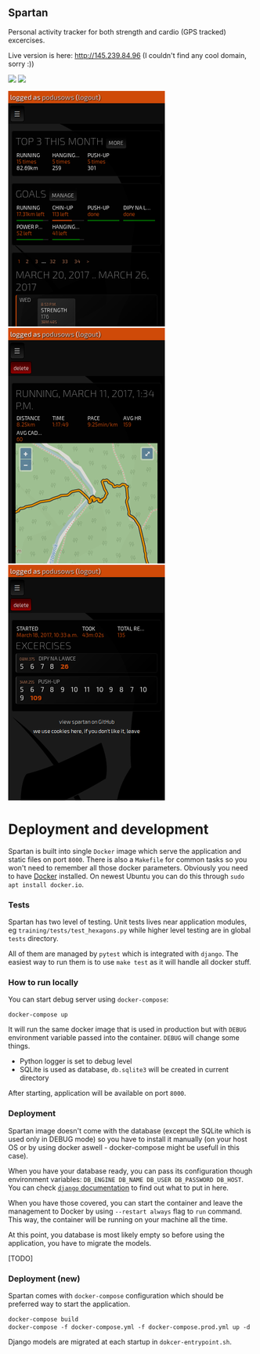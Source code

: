 Spartan
-------
Personal activity tracker for both strength and cardio (GPS tracked) excercises.

Live version is here: http://145.239.84.96 (I couldn't find any cool domain, sorry :))

<a href="https://travis-ci.org/podusowski/spartan"><img src="https://travis-ci.org/podusowski/spartan.svg?branch=master" /></a>
<a href="https://codeclimate.com/github/podusowski/spartan"><img src="https://codeclimate.com/github/podusowski/spartan/badges/gpa.svg" /></a>

<img src="screenshots/dashboard.png?raw=true" />
<img src="screenshots/gps_workout.png?raw=true" />
<img src="screenshots/strength_workout.png?raw=true" />


Deployment and development
==========================
Spartan is built into single `Docker` image which serve the application and static files on port `8000`. There is also a `Makefile` for common tasks so you won't need to remember all those docker parameters. Obviously you need to have [Docker](https://www.docker.com/) installed. On newest Ubuntu you can do this through `sudo apt install docker.io`.


### Tests
Spartan has two level of testing. Unit tests lives near application modules, eg `training/tests/test_hexagons.py` while higher level testing are in global `tests` directory.

All of them are managed by `pytest` which is integrated with `django`. The easiest way to run them is to use `make test` as it will handle all docker stuff.


### How to run locally
You can start debug server using `docker-compose`:

```
docker-compose up
```

It will run the same docker image that is used in production but with `DEBUG` environment variable passed into the container. `DEBUG` will change some things.

- Python logger is set to debug level
- SQLite is used as database, `db.sqlite3` will be created in current directory

After starting, application will be available on port `8000`.


### Deployment
Spartan image doesn't come with the database (except the SQLite which is used only in DEBUG mode) so you have to install it manually (on your host OS or by using docker aswell - docker-compose might be usefull in this case).

When you have your database ready, you can pass its configuration though environment variables: `DB_ENGINE DB_NAME DB_USER DB_PASSWORD DB_HOST`. You can check [`django` documentation](https://docs.djangoproject.com/en/2.0/ref/settings/#databases) to find out what to put in here.

When you have those covered, you can start the container and leave the management to Docker by using `--restart always` flag to `run` command. This way, the container will be running on your machine all the time.

At this point, you database is most likely empty so before using the application, you have to migrate the models.

[TODO]

### Deployment (new)

Spartan comes with `docker-compose` configuration which should be preferred way to start the application.

```
docker-compose build
docker-compose -f docker-compose.yml -f docker-compose.prod.yml up -d
```

Django models are migrated at each startup in `dokcer-entrypoint.sh`.
